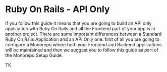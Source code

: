 # Ruby On Rails - API Only

If you follow this guide it means that you are going to build an API only application with Ruby On Rails and all the Frontend part of your app is in another project. There are some important differences between a Standard Ruby On Rails Application and an API Only one: first of all you are going to configure a Monorepo where both your Frontend and Backend applications will be maintained and then we suggest you to follow this guide as part of the Monorepo Setup Guide.

TK
